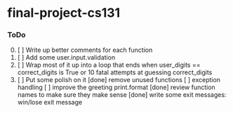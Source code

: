 # final-project-cs131

### ToDo
0.  [ ] Write up better comments for each function
1.  [ ] Add some user.input.validation
2.  [ ] Wrap most of it up into a loop that
            ends when user_digits == correct_digits is True
            or 10 fatal attempts at guessing correct_digits
3.  [ ] Put some polish on it
            [done] remove unused functions
            [ ] exception handling
            [ ] improve the greeting print.format
            [done] review function names to make sure they make sense
            [done] write some exit messages: win/lose exit message
